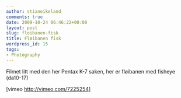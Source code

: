 ```yaml
---
author: stianeikeland
comments: true
date: 2009-10-24 06:46:22+00:00
layout: post
slug: floibanen-fisk
title: Fløibanen fisk
wordpress_id: 15
tags:
- Photography
---
```


Filmet litt med den her Pentax K-7 saken, her er fløibanen med fisheye (da10-17)

[vimeo http://vimeo.com/7225254]
